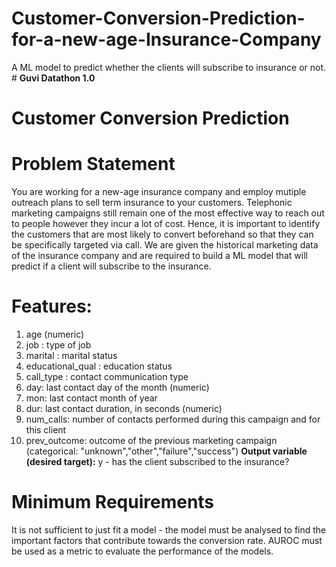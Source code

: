 # Customer-Conversion-Prediction-for-a-new-age-Insurance-Company
A ML model to predict whether the clients will subscribe to insurance or not.
                              # **Guvi Datathon 1.0**
# Customer Conversion Prediction

# **Problem Statement**
You are working for a new-age insurance company and employ mutiple outreach plans to sell term insurance to your customers. Telephonic marketing campaigns still remain one of the most effective way to reach out to people however they incur a lot of cost. Hence, it is important to identify the customers that are most likely to convert beforehand so that they can be specifically targeted via call. We are given the historical marketing data of the insurance company and are required to build a ML model that will predict if a client will subscribe to the insurance. 
 

# **Features:** 
1. age (numeric)
2. job : type of job
3. marital : marital status
4. educational_qual : education status
5. call_type : contact communication type
6. day: last contact day of the month (numeric)
7. mon: last contact month of year
8. dur: last contact duration, in seconds (numeric)
9. num_calls: number of contacts performed during this campaign and for this client 
10. prev_outcome: outcome of the previous marketing campaign (categorical: "unknown","other","failure","success")
**Output variable (desired target):**
y - has the client subscribed to the insurance?


# **Minimum Requirements**
It is not sufficient to just fit a model - the model must be analysed to find the important factors that contribute towards the conversion rate. AUROC must be used as a metric to evaluate the performance of the models. 
        
   
